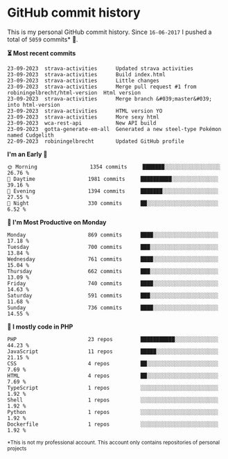 # GitHub commit history
This is my personal GitHub commit history. Since <!--START_SECTION:first-commit-date-->`16-06-2017`<!--END_SECTION:first-commit-date--> I pushed a total of <!--START_SECTION:total-commit-count-->`5059`<!--END_SECTION:total-commit-count--> commits* 🎉.

<!--START_SECTION:most-recent-commits-->
**⏳ Most recent commits**
                                        
```text
23-09-2023  strava-activities      Updated strava activities
23-09-2023  strava-activities      Build index.html
23-09-2023  strava-activities      Little changes
23-09-2023  strava-activities      Merge pull request #1 from robiningelbrecht/html-version  Html version
23-09-2023  strava-activities      Merge branch &#039;master&#039; into html-version
23-09-2023  strava-activities      HTML version YO
23-09-2023  strava-activities      More sexy html
23-09-2023  wca-rest-api           New API build
23-09-2023  gotta-generate-em-all  Generated a new steel-type Pokémon named Cudgelith
22-09-2023  robiningelbrecht       Updated GitHub profile
```
<!--END_SECTION:most-recent-commits-->  

<!--START_SECTION:commits-per-day-time-->
**I&#039;m an Early 🐤**

```text
🌞 Morning                 1354 commits     ███████░░░░░░░░░░░░░░░░░░   26.76 %
🌆 Daytime                 1981 commits     ██████████░░░░░░░░░░░░░░░   39.16 %
🌃 Evening                 1394 commits     ███████░░░░░░░░░░░░░░░░░░   27.55 %
🌙 Night                   330 commits      ██░░░░░░░░░░░░░░░░░░░░░░░   6.52 %
```
<!--END_SECTION:commits-per-day-time-->  

<!--START_SECTION:commits-per-weekday-->
**📅 I&#039;m Most Productive on Monday**

```text
Monday                    869 commits      ████░░░░░░░░░░░░░░░░░░░░░   17.18 %
Tuesday                   700 commits      ███░░░░░░░░░░░░░░░░░░░░░░   13.84 %
Wednesday                 761 commits      ████░░░░░░░░░░░░░░░░░░░░░   15.04 %
Thursday                  662 commits      ███░░░░░░░░░░░░░░░░░░░░░░   13.09 %
Friday                    740 commits      ████░░░░░░░░░░░░░░░░░░░░░   14.63 %
Saturday                  591 commits      ███░░░░░░░░░░░░░░░░░░░░░░   11.68 %
Sunday                    736 commits      ████░░░░░░░░░░░░░░░░░░░░░   14.55 %
```
<!--END_SECTION:commits-per-weekday-->  

<!--START_SECTION:repos-per-language-->
**💬 I mostly code in PHP**

```text
PHP                       23 repos         ███████████░░░░░░░░░░░░░░   44.23 %
JavaScript                11 repos         █████░░░░░░░░░░░░░░░░░░░░   21.15 %
CSS                       4 repos          ██░░░░░░░░░░░░░░░░░░░░░░░   7.69 %
HTML                      4 repos          ██░░░░░░░░░░░░░░░░░░░░░░░   7.69 %
TypeScript                1 repos          ░░░░░░░░░░░░░░░░░░░░░░░░░   1.92 %
Shell                     1 repos          ░░░░░░░░░░░░░░░░░░░░░░░░░   1.92 %
Python                    1 repos          ░░░░░░░░░░░░░░░░░░░░░░░░░   1.92 %
Dockerfile                1 repos          ░░░░░░░░░░░░░░░░░░░░░░░░░   1.92 %
```
<!--END_SECTION:repos-per-language-->  

<sub>*This is not my professional account. This account only contains repositories of personal projects</sub>

